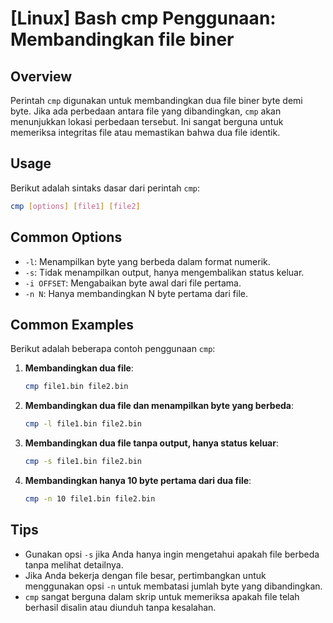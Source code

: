 # [Linux] Bash cmp Penggunaan: Membandingkan file biner

## Overview
Perintah `cmp` digunakan untuk membandingkan dua file biner byte demi byte. Jika ada perbedaan antara file yang dibandingkan, `cmp` akan menunjukkan lokasi perbedaan tersebut. Ini sangat berguna untuk memeriksa integritas file atau memastikan bahwa dua file identik.

## Usage
Berikut adalah sintaks dasar dari perintah `cmp`:

```bash
cmp [options] [file1] [file2]
```

## Common Options
- `-l`: Menampilkan byte yang berbeda dalam format numerik.
- `-s`: Tidak menampilkan output, hanya mengembalikan status keluar.
- `-i OFFSET`: Mengabaikan byte awal dari file pertama.
- `-n N`: Hanya membandingkan N byte pertama dari file.

## Common Examples
Berikut adalah beberapa contoh penggunaan `cmp`:

1. **Membandingkan dua file**:
   ```bash
   cmp file1.bin file2.bin
   ```

2. **Membandingkan dua file dan menampilkan byte yang berbeda**:
   ```bash
   cmp -l file1.bin file2.bin
   ```

3. **Membandingkan dua file tanpa output, hanya status keluar**:
   ```bash
   cmp -s file1.bin file2.bin
   ```

4. **Membandingkan hanya 10 byte pertama dari dua file**:
   ```bash
   cmp -n 10 file1.bin file2.bin
   ```

## Tips
- Gunakan opsi `-s` jika Anda hanya ingin mengetahui apakah file berbeda tanpa melihat detailnya.
- Jika Anda bekerja dengan file besar, pertimbangkan untuk menggunakan opsi `-n` untuk membatasi jumlah byte yang dibandingkan.
- `cmp` sangat berguna dalam skrip untuk memeriksa apakah file telah berhasil disalin atau diunduh tanpa kesalahan.